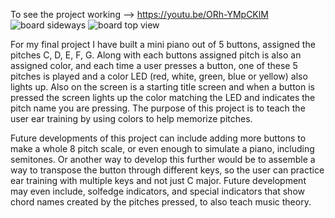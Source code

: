 To see the project working --> https://youtu.be/ORh-YMpCKlM
![board sideways](https://github.com/elenacook/CSC2463-PDM/assets/143744387/63e36aed-54b8-4b11-abe0-fb98552f9fd2)
![board top view](https://github.com/elenacook/CSC2463-PDM/assets/143744387/7dc80e34-ad51-401b-b8e0-690263c3da2d)

For my final project I have built a mini piano out of 5 buttons, assigned the pitches C, D, E, F, G. Along with each buttons assigned pitch is also an assigned color,
and each time a user presses a button, one of these 5 pitches is played and a color LED (red, white, green, blue or yellow) also lights up. Also on the screen is a starting 
title screen and when a button is pressed the screen lights up the color matching the LED and indicates the pitch name you are pressing. The purpose of this project
is to teach the user ear training by using colors to help memorize pitches.

Future developments of this project can include adding more buttons to make a whole 8 pitch scale, or even enough to simulate a piano, including semitones. Or another way to 
develop this further would be to assemble a way to transpose the button through different keys, so the user can practice ear training with multiple keys and not just C major. 
Future development may even include, solfedge indicators, and special indicators that show chord names created by the pitches pressed, to also teach music theory.

